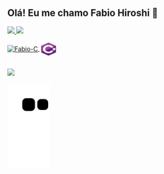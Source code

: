 ## Olá! Eu me chamo Fabio Hiroshi 👋
<div align=>
  <a href="https://github.com/fabiohiroshi">
  <img height="180em" src="https://github-readme-stats.vercel.app/api?username=fabiohiroshi&show_icons=true&theme=dark&include_all_commits=true&count_private=true"/>
  <img height="180em" src="https://github-readme-stats.vercel.app/api/top-langs/?username=fabiohiroshi&layout=compact&langs_count=7&theme=dark"/>
</div>
<div style="display: inline_block"><br>
  <img align="center" alt="Fabio-C" height="30" width="40" src="https://cdn.jsdelivr.net/gh/devicons/devicon/icons/c/c-original.svg" />
  <img align="center" alt="Fabio-Csharp" height="30" width="40" src="https://raw.githubusercontent.com/devicons/devicon/master/icons/csharp/csharp-original.svg">
 </div>
 
##
<div> 
   <a href="https://www.linkedin.com/in/fabio-hiroshi-2bb534ba/" target="_blank"><img src="https://img.shields.io/badge/-LinkedIn-%230077B5?style=for-the-badge&logo=linkedin&logoColor=white" target="_blank"></a> 
 
  ![Snake animation](https://github.com/fabiohiroshi/fabiohiroshi/blob/output/github-contribution-grid-snake.svg)
 
</div> 
